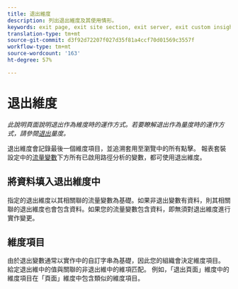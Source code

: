 ```yaml
---
title: 退出維度
description: 列出退出維度及其使用情形。
keywords: exit page, exit site section, exit server, exit custom insight
translation-type: tm+mt
source-git-commit: d3f92d72207f027d35f81a4ccf70d01569c3557f
workflow-type: tm+mt
source-wordcount: '163'
ht-degree: 57%

---
```



# 退出維度

*此說明頁面說明退出作為維度時的運作方式。若要瞭解退出作為量度時的運作方式，請參閱[退出](../metrics/exits.md)量度。*

退出維度會記錄最後一個維度項目，並追溯套用至瀏覽中的所有點擊。 報表套裝設定中的[流量變數](/help/admin/admin/c-traffic-variables/traffic-var.md)下方所有已啟用路徑分析的變數，都可使用退出維度。

## 將資料填入退出維度中

指定的退出維度以其相關聯的流量變數為基礎。如果非退出變數有資料，則其相關聯的退出維度也會包含資料。如果您的流量變數包含資料，即無須對退出維度進行實作變更。

## 維度項目

由於退出變數通常以實作中的自訂字串為基礎，因此您的組織會決定維度項目。 給定退出維中的值與關聯的非退出維中的維項匹配。 例如，「退出頁面」維度中的維度項目在「頁面」維度中包含類似的維度項目。
